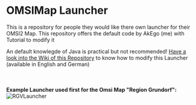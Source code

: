 # OMSIMap Launcher
This is a repository for people they would like there own launcher for their OMSI2 Map. This repository offers the default code by AkEgo (me) with Tutorial to modify it

An default knowlegde of Java is practical but not recommended!
[Have a look into the Wiki of this Repository](https://github.com/EgoLeX/OMSIMap_Launcher/wiki) to know how to modify this Launcher (available in English and German)
<br /><br /><br /><br />
**Example Launcher used first for the Omsi Map "Region Grundorf":**<br />
![RGVLauncher](https://i.imgur.com/3wJol83.jpg)
